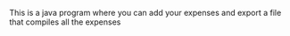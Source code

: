This is a java program where you can add your expenses and export a file that compiles all the expenses
